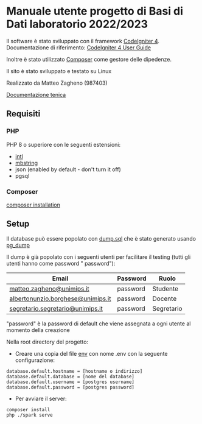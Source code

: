 # Manuale utente progetto di Basi di Dati laboratorio 2022/2023

Il software è stato sviluppato con il framework [CodeIgniter 4](https://codeigniter.com/).
Documentazione di riferimento: [CodeIgniter 4 User Guide](https://codeigniter.com/user_guide/index.html)

Inoltre è stato utilizzato [Composer](https://getcomposer.org/) come gestore delle dipedenze.

Il sito è stato sviluppato e testato su Linux

Realizzato da Matteo Zagheno (987403)

[Documentazione tenica](./doc.md)

## Requisiti

### PHP

PHP 8 o superiore con le seguenti estensioni:

- [intl](http://php.net/manual/en/intl.requirements.php)
- [mbstring](http://php.net/manual/en/mbstring.installation.php)
- json (enabled by default - don't turn it off)
- pgsql

### Composer

[composer installation](https://getcomposer.org/doc/00-intro.md)

## Setup

Il database può essere popolato con [dump.sql](./dump.sql) che è stato generato
usando [pg_dump](https://www.postgresql.org/docs/current/app-pgdump.html)

Il dump è già popolato con i seguenti utenti per facilitare il testing (tutti gli utenti hanno come password "
password"):

| Email                             | Password | Ruolo      |
|-----------------------------------|----------|------------|
| matteo.zagheno@unimips.it         | password | Studente   |
| albertonunzio.borghese@unimips.it | password | Docente    |
| segretario.segretario@unimips.it  | password | Segretario |

"password" è la password di default che viene assegnata a ogni utente al momento della creazione

Nella root directory del progetto:

- Creare una copia del file [env](./env) con nome .env con la seguente configurazione:

```
database.default.hostname = [hostname o indirizzo]
database.default.database = [nome del database]
database.default.username = [postgres username]
database.default.password = [postgres password]
```

- Per avviare il server:

```
composer install
php ./spark serve
```